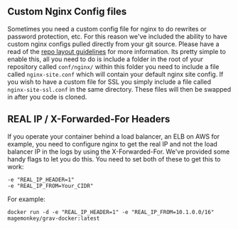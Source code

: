 ## Custom Nginx Config files
Sometimes you need a custom config file for nginx to do rewrites or password protection, etc. For this reason we've included the ability to have custom nginx configs pulled directly from your git source. Please have a read of the [repo layout guidelines](repo_layout.md) for more information. Its pretty simple to enable this, all you need to do is include a folder in the root of your repository called ```conf/nginx/``` within this folder you need to include a file called ```nginx-site.conf``` which will contain your default nginx site config. If you wish to have a custom file for SSL you simply include a file called ```nginx-site-ssl.conf``` in the same directory. These files will then be swapped in after you code is cloned.

## REAL IP / X-Forwarded-For Headers
If you operate your container behind a load balancer, an ELB on AWS for example, you need to configure nginx to get the real IP and not the load balancer IP in the logs by using the X-Forwarded-For. We've provided some handy flags to let you do this. You need to set both of these to get this to work:
```
-e "REAL_IP_HEADER=1"
-e "REAL_IP_FROM=Your_CIDR"
```
For example:
```
docker run -d -e "REAL_IP_HEADER=1" -e "REAL_IP_FROM=10.1.0.0/16" magemonkey/grav-docker:latest
```
